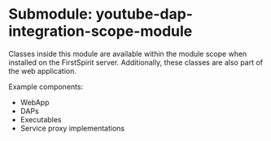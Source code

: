 # Submodule: youtube-dap-integration-scope-module

Classes inside this module are available within the module scope when installed on the FirstSpirit server.
Additionally, these classes are also part of the web application.

Example components:
- WebApp
- DAPs
- Executables
- Service proxy implementations

